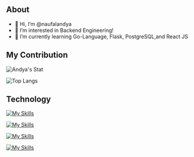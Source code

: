 ## About

- 👋 Hi, I’m @naufalandya
- 👀 I’m interested in Backend Engineering!
- 🌱 I’m currently learning Go-Language, Flask, PostgreSQL,and React JS
  
<!---
naufalandya/naufalandya is a ✨ special ✨ repository because its `README.md` (this file) appears on your GitHub profile.
You can click the Preview link to take a look at your changes.
--->

## My Contribution

![Andya's Stat](https://github-readme-stats.vercel.app/api?username=naufalandya\&show_icons=true\&show=reviews,discussions_started,discussions_answered,prs_merged,prs_merged_percentage)

![Top Langs](https://github-readme-stats.vercel.app/api/top-langs/?username=naufalandya&layout=compact&hide=php,html,css,ejs,c#)

## Technology

[![My Skills](https://skillicons.dev/icons?i=javascript,typescript,rust,python,go&perline=5)](https://skillicons.dev)

[![My Skills](https://skillicons.dev/icons?i=react,nodejs,elysia,express,bun,flask&perline=7)](https://skillicons.dev)

[![My Skills](https://skillicons.dev/icons?i=prisma,postgres,supabase,mysql,mongodb,sqlite,redis&perline=8)](https://skillicons.dev)

[![My Skills](https://skillicons.dev/icons?i=linux,postman,docker&perline=6)](https://skillicons.dev)



